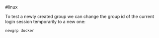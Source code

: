 #linux 

To test a newly created group we can change the group id of the current login session temporarily to a new one:

```bash
newgrp docker
```
